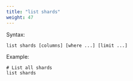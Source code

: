 ```yaml
---
title: "list shards"
weight: 47
---
```


Syntax:

    list shards [columns] [where ...] [limit ...]

Example:

    # List all shards
    list shards
